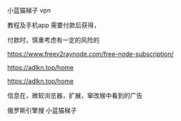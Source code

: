 小蓝猫梯子   vpn



教程及手机app    需要付款后获得，


付款时，慎重考虑有一定的风险的





https://www.freev2raynode.com/free-node-subscription/




https://adlkn.top/home








https://adlkn.top/home






信息在，微软浏览器，扩展，窜改猴中看到的广告




俄罗斯引擎搜   小蓝猫梯子    









